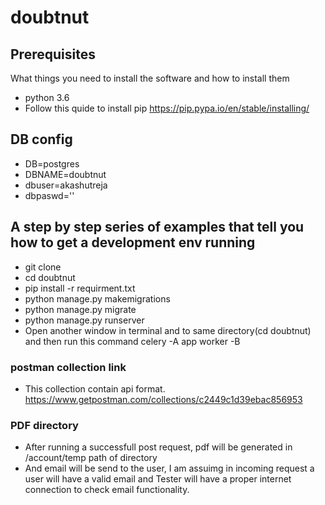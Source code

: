 # doubtnut

## Prerequisites
What things you need to install the software and how to install them
- python 3.6
- Follow this quide to install pip https://pip.pypa.io/en/stable/installing/


## DB config
- DB=postgres
- DBNAME=doubtnut
- dbuser=akashutreja
- dbpaswd=''


## A step by step series of examples that tell you how to get a development env running
- git clone <repo link>
- cd doubtnut
- pip install -r requirment.txt
- python manage.py makemigrations
- python manage.py migrate
- python manage.py runserver
- Open another window in terminal and to same directory(cd doubtnut) and then run this command celery -A app worker -B
  
 ### postman collection link
 - This collection contain api format. https://www.getpostman.com/collections/c2449c1d39ebac856953
 
 ### PDF directory
 - After running a successfull post request, pdf will be generated in /account/temp path of directory
 - And email will be send to the user, I am assuimg in incoming request a user will have a valid email and Tester will have a proper internet connection to check email functionality.
